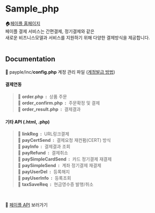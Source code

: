 # Sample_php

🏠[페이플 홈페이지](https://www.payple.kr/)<br>
페이플 결제 서비스는 간편결제, 정기결제와 같은 <br>
새로운 비즈니스모델과 서비스를 지원하기 위해 다양한 결제방식을 제공합니다.
<br><br>

## Documentation

📂 payple/inc/**config.php** 계정 관리 파일 ([계정발급 방법](https://developer.payple.kr/quick/account))<br>
#### 결제연동
>📂 **order.php &nbsp;:** &nbsp;상품 주문<br>
>📂 **order_confirm.php &nbsp;:** &nbsp;주문확정 및 결제<br>
>📂 **order_result.php &nbsp;:** &nbsp;결제결과<br>
#### 기타 API (.html, .php)
>📂 **linkReg &nbsp;:** &nbsp;URL링크결제<br>
>📂 **payCertSend &nbsp;:** &nbsp;결제요청 재컨펌(CERT) 방식<br>
>📂 **payInfo &nbsp;:** &nbsp;결제결과 조회<br> 
>📂 **payRefund &nbsp;:** &nbsp;결제취소<br>
>📂 **paySimpleCardSend &nbsp;:** &nbsp;카드 정기결제 재결제<br>
>📂 **paySimpleSend &nbsp;:** &nbsp;계좌 정기결제 재결제<br>
>📂 **payUserDel &nbsp;:** &nbsp;등록해지<br>
>📂 **payUserInfo &nbsp;:** &nbsp;등록조회<br>
>📂 **taxSaveReq &nbsp;:** &nbsp;현금영수증 발행/취소<br>
<br>

🙋‍ [페이플 API](https://developer.payple.kr) 보러가기

